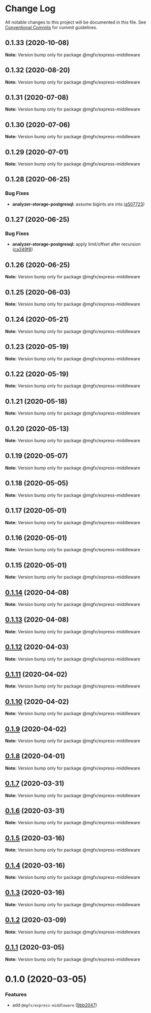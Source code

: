 # Change Log

All notable changes to this project will be documented in this file.
See [Conventional Commits](https://conventionalcommits.org) for commit guidelines.

## 0.1.33 (2020-10-08)

**Note:** Version bump only for package @mgfx/express-middleware





## 0.1.32 (2020-08-20)

**Note:** Version bump only for package @mgfx/express-middleware





## 0.1.31 (2020-07-08)

**Note:** Version bump only for package @mgfx/express-middleware





## 0.1.30 (2020-07-06)

**Note:** Version bump only for package @mgfx/express-middleware





## 0.1.29 (2020-07-01)

**Note:** Version bump only for package @mgfx/express-middleware





## 0.1.28 (2020-06-25)


### Bug Fixes

* **analyzer-storage-postgresql:** assume bigints are ints ([a507723](https://github.com/ai-labs-team/mgFx/commit/a507723))





## 0.1.27 (2020-06-25)


### Bug Fixes

* **analyzer-storage-postgresql:** apply limit/offset after recursion ([ca349f8](https://github.com/ai-labs-team/mgFx/commit/ca349f8))





## 0.1.26 (2020-06-25)

**Note:** Version bump only for package @mgfx/express-middleware





## 0.1.25 (2020-06-03)

**Note:** Version bump only for package @mgfx/express-middleware





## 0.1.24 (2020-05-21)

**Note:** Version bump only for package @mgfx/express-middleware





## 0.1.23 (2020-05-19)

**Note:** Version bump only for package @mgfx/express-middleware





## 0.1.22 (2020-05-19)

**Note:** Version bump only for package @mgfx/express-middleware





## 0.1.21 (2020-05-18)

**Note:** Version bump only for package @mgfx/express-middleware





## 0.1.20 (2020-05-13)

**Note:** Version bump only for package @mgfx/express-middleware





## 0.1.19 (2020-05-07)

**Note:** Version bump only for package @mgfx/express-middleware





## 0.1.18 (2020-05-05)

**Note:** Version bump only for package @mgfx/express-middleware





## 0.1.17 (2020-05-01)

**Note:** Version bump only for package @mgfx/express-middleware





## 0.1.16 (2020-05-01)

**Note:** Version bump only for package @mgfx/express-middleware





## 0.1.15 (2020-05-01)

**Note:** Version bump only for package @mgfx/express-middleware





## [0.1.14](https://github.com/ai-labs-team/mgFx/compare/@mgfx/express-middleware@0.1.13...@mgfx/express-middleware@0.1.14) (2020-04-08)

**Note:** Version bump only for package @mgfx/express-middleware





## [0.1.13](https://github.com/ai-labs-team/mgFx/compare/@mgfx/express-middleware@0.1.12...@mgfx/express-middleware@0.1.13) (2020-04-08)

**Note:** Version bump only for package @mgfx/express-middleware





## [0.1.12](https://github.com/ai-labs-team/mgFx/compare/@mgfx/express-middleware@0.1.11...@mgfx/express-middleware@0.1.12) (2020-04-03)

**Note:** Version bump only for package @mgfx/express-middleware





## [0.1.11](https://github.com/ai-labs-team/mgFx/compare/@mgfx/express-middleware@0.1.10...@mgfx/express-middleware@0.1.11) (2020-04-02)

**Note:** Version bump only for package @mgfx/express-middleware





## [0.1.10](https://github.com/ai-labs-team/mgFx/compare/@mgfx/express-middleware@0.1.9...@mgfx/express-middleware@0.1.10) (2020-04-02)

**Note:** Version bump only for package @mgfx/express-middleware





## [0.1.9](https://github.com/ai-labs-team/mgFx/compare/@mgfx/express-middleware@0.1.8...@mgfx/express-middleware@0.1.9) (2020-04-02)

**Note:** Version bump only for package @mgfx/express-middleware





## [0.1.8](https://github.com/ai-labs-team/mgFx/compare/@mgfx/express-middleware@0.1.7...@mgfx/express-middleware@0.1.8) (2020-04-01)

**Note:** Version bump only for package @mgfx/express-middleware





## [0.1.7](https://github.com/ai-labs-team/mgFx/compare/@mgfx/express-middleware@0.1.6...@mgfx/express-middleware@0.1.7) (2020-03-31)

**Note:** Version bump only for package @mgfx/express-middleware





## [0.1.6](https://github.com/ai-labs-team/mgFx/compare/@mgfx/express-middleware@0.1.5...@mgfx/express-middleware@0.1.6) (2020-03-31)

**Note:** Version bump only for package @mgfx/express-middleware





## [0.1.5](https://github.com/ai-labs-team/mgFx/compare/@mgfx/express-middleware@0.1.4...@mgfx/express-middleware@0.1.5) (2020-03-16)

**Note:** Version bump only for package @mgfx/express-middleware





## [0.1.4](https://github.com/ai-labs-team/mgFx/compare/@mgfx/express-middleware@0.1.3...@mgfx/express-middleware@0.1.4) (2020-03-16)

**Note:** Version bump only for package @mgfx/express-middleware





## [0.1.3](https://github.com/ai-labs-team/mgFx/compare/@mgfx/express-middleware@0.1.2...@mgfx/express-middleware@0.1.3) (2020-03-16)

**Note:** Version bump only for package @mgfx/express-middleware





## [0.1.2](https://github.com/ai-labs-team/mgFx/compare/@mgfx/express-middleware@0.1.1...@mgfx/express-middleware@0.1.2) (2020-03-09)

**Note:** Version bump only for package @mgfx/express-middleware





## [0.1.1](https://github.com/ai-labs-team/mgFx/compare/@mgfx/express-middleware@0.1.0...@mgfx/express-middleware@0.1.1) (2020-03-05)

**Note:** Version bump only for package @mgfx/express-middleware





# 0.1.0 (2020-03-05)


### Features

* add `@mgfx/express-middleware` ([9bb2047](https://github.com/ai-labs-team/mgFx/commit/9bb2047))
